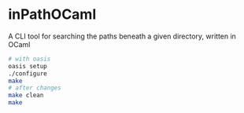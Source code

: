 # inPathOCaml
A CLI tool for searching the paths beneath a given directory, written in OCaml

```sh
# with oasis
oasis setup
./configure
make
# after changes
make clean
make
```
